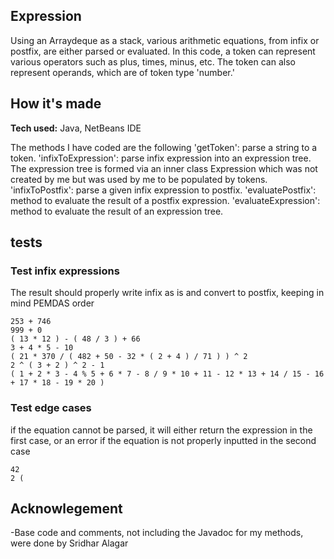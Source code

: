 ## Expression
Using an Arraydeque as a stack, various arithmetic equations, from infix or postfix, are either parsed or evaluated. In this code, a token can represent various operators such as plus, times, minus, etc. The token can also represent operands, which are of token type 'number.'

## How it's made
**Tech used:** Java, NetBeans IDE

The methods I have coded are the following
'getToken': parse a string to a token.
'infixToExpression': parse infix expression into an expression tree. The expression tree is formed via an inner class Expression which was not created by me but was used by me to be populated by tokens. 
'infixToPostfix':  parse a given infix expression to postfix.
'evaluatePostfix': method to evaluate the result of a postfix expression.
'evaluateExpression': method to evaluate the result of an expression tree.


## tests
### Test infix expressions
The result should properly write infix as is and convert to postfix, keeping in mind PEMDAS order
```
253 + 746
999 + 0
( 13 * 12 ) - ( 48 / 3 ) + 66
3 + 4 * 5 - 10
( 21 * 370 / ( 482 + 50 - 32 * ( 2 + 4 ) / 71 ) ) ^ 2
2 ^ ( 3 + 2 ) ^ 2 - 1
( 1 + 2 * 3 - 4 % 5 + 6 * 7 - 8 / 9 * 10 + 11 - 12 * 13 + 14 / 15 - 16 + 17 * 18 - 19 * 20 ) 
```
### Test edge cases
if the equation cannot be parsed, it will either return the expression in the first case, or an error if the equation is not properly inputted in the second case

```
42
2 (
```
## Acknowlegement
-Base code and comments, not including the Javadoc for my methods, were done by Sridhar Alagar 



